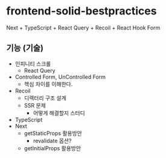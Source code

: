 # frontend-solid-bestpractices
Next + TypeScript + React Query + Recoil + React Hook Form


## 기능 (기술)
- 인피니티 스크롤
  - React Query 
- Controlled Form, UnControlled Form
  - 핵심 차이를 이해한다.
- Recoil
  - 디렉터리 구조 설계
  - SSR 문제
    - 어떻게 해결할지 스터디
- TypeScript
- Next
  - getStaticProps 활용방안
    - revalidate 옵션?
  - getInitialProps 활용방안
